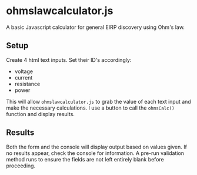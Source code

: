 # ohmslawcalculator.js
A basic Javascript calculator for general EIRP discovery using Ohm's law.

## Setup
Create 4 html text inputs. Set their ID's accordingly:
* voltage
* current
* resistance
* power

This will allow `ohmslawcalculator.js` to grab the value of each text input and make the necessary calculations. I use a button to call the `ohmsCalc()` function and display results.

## Results
Both the form and the console will display output based on values given. If no results appear, check the console for information. A pre-run validation method runs to ensure the fields are not left entirely blank before proceeding.
